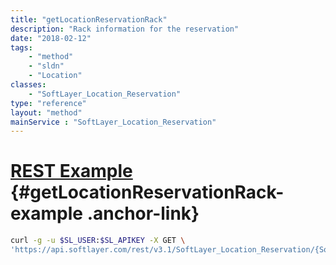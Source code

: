 ```yaml
---
title: "getLocationReservationRack"
description: "Rack information for the reservation"
date: "2018-02-12"
tags:
    - "method"
    - "sldn"
    - "Location"
classes:
    - "SoftLayer_Location_Reservation"
type: "reference"
layout: "method"
mainService : "SoftLayer_Location_Reservation"
---
```


# [REST Example](#getLocationReservationRack-example) <a href="/article/rest/"><i class="fas fa-question"></i></a> {#getLocationReservationRack-example .anchor-link} 
```bash
curl -g -u $SL_USER:$SL_APIKEY -X GET \
'https://api.softlayer.com/rest/v3.1/SoftLayer_Location_Reservation/{SoftLayer_Location_ReservationID}/getLocationReservationRack'
```

